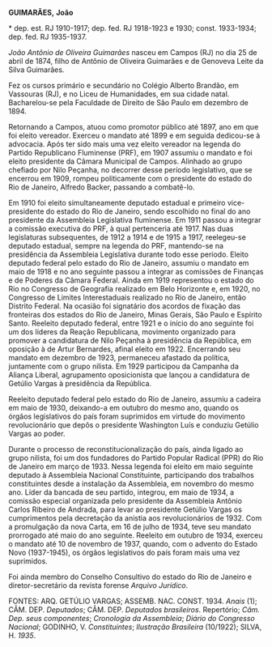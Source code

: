 **GUIMARÃES,** **João**

\* dep. est. RJ 1910-1917; dep. fed. RJ 1918-1923 e 1930; const.
1933-1934; dep. fed. RJ 1935-1937.

*João Antônio de Oliveira Guimarães* nasceu em Campos (RJ) no dia 25 de
abril de 1874, filho de Antônio de Oliveira Guimarães e de Genoveva
Leite da Silva Guimarães.

Fez os cursos primário e secundário no Colégio Alberto Brandão, em
Vassouras (RJ), e no Liceu de Humanidades, em sua cidade natal.
Bacharelou-se pela Faculdade de Direito de São Paulo em dezembro de
1894.

Retornando a Campos, atuou como promotor público até 1897, ano em que
foi eleito vereador. Exerceu o mandato até 1899 e em seguida dedicou-se
à advocacia. Após ter sido mais uma vez eleito vereador na legenda do
Partido Republicano Fluminense (PRF), em 1907 assumiu o mandato e foi
eleito presidente da Câmara Municipal de Campos. Alinhado ao grupo
chefiado por Nilo Peçanha, no decorrer desse período legislativo, que se
encerrou em 1909, rompeu politicamente com o presidente do estado do Rio
de Janeiro, Alfredo Backer, passando a combatê-lo.

Em 1910 foi eleito simultaneamente deputado estadual e primeiro
vice-presidente do estado do Rio de Janeiro, sendo escolhido no final do
ano presidente da Assembleia Legislativa fluminense. Em 1911 passou a
integrar a comissão executiva do PRF, à qual pertenceria até 1917. Nas
duas legislaturas subsequentes, de 1912 a 1914 e de 1915 a 1917,
reelegeu-se deputado estadual, sempre na legenda do PRF, mantendo-se na
presidência da Assembleia Legislativa durante todo esse período. Eleito
deputado federal pelo estado do Rio de Janeiro, assumiu o mandato em
maio de 1918 e no ano seguinte passou a integrar as comissões de
Finanças e de Poderes da Câmara Federal. Ainda em 1919 representou o
estado do Rio no Congresso de Geografia realizado em Belo Horizonte e,
em 1920, no Congresso de Limites Interestaduais realizado no Rio de
Janeiro, então Distrito Federal. Na ocasião foi signatário dos acordos
de fixação das fronteiras dos estados do Rio de Janeiro, Minas Gerais,
São Paulo e Espírito Santo. Reeleito deputado federal, entre 1921 e o
início do ano seguinte foi um dos líderes da Reação Republicana,
movimento organizado para promover a candidatura de Nilo Peçanha à
presidência da República, em oposição à de Artur Bernardes, afinal
eleito em 1922. Encerrando seu mandato em dezembro de 1923, permaneceu
afastado da política, juntamente com o grupo nilista. Em 1929 participou
da Campanha da Aliança Liberal, agrupamento oposicionista que lançou a
candidatura de Getúlio Vargas à presidência da República.

Reeleito deputado federal pelo estado do Rio de Janeiro, assumiu a
cadeira em maio de 1930, deixando-a em outubro do mesmo ano, quando os
órgãos legislativos do país foram suprimidos em virtude do movimento
revolucionário que depôs o presidente Washington Luís e conduziu Getúlio
Vargas ao poder.

Durante o processo de reconstitucionalização do país, ainda ligado ao
grupo nilista, foi um dos fundadores do Partido Popular Radical (PPR) do
Rio de Janeiro em março de 1933. Nessa legenda foi eleito em maio
seguinte deputado à Assembleia Nacional Constituinte, participando dos
trabalhos constituintes desde a instalação da Assembleia, em novembro do
mesmo ano. Líder da bancada de seu partido, integrou, em maio de 1934, a
comissão especial organizada pelo presidente da Assembleia Antônio
Carlos Ribeiro de Andrada, para levar ao presidente Getúlio Vargas os
cumprimentos pela decretação da anistia aos revolucionários de 1932. Com
a promulgação da nova Carta, em 16 de julho de 1934, teve seu mandato
prorrogado até maio do ano seguinte. Reeleito em outubro de 1934,
exerceu o mandato até 10 de novembro de 1937, quando, com o advento do
Estado Novo (1937-1945), os órgãos legislativos do país foram mais uma
vez suprimidos.

Foi ainda membro do Conselho Consultivo do estado do Rio de Janeiro e
diretor-secretário da revista forense *Arquivo Jurídico*.

FONTES: ARQ. GETÚLIO VARGAS; ASSEMB. NAC. CONST. 1934. *Anais* (1); CÂM.
DEP. *Deputados*; CÂM. DEP. *Deputados brasileiros*. Repertório; *Câm.
Dep. seus componentes*; *Cronologia da Assembleia*; *Diário do Congresso
Nacional*; GODINHO, V. *Constituintes*; *Ilustração Brasileira*
(10/1922); SILVA, H. *1935*.
